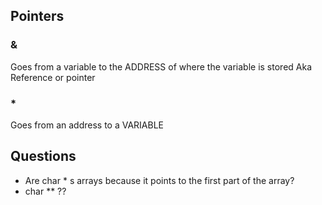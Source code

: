 ## Pointers
### &
Goes from a variable to the ADDRESS of where the variable is stored
Aka Reference or pointer

### *
Goes from an address to a VARIABLE


## Questions
* Are char * s arrays because it points to the first part of the array?
* char ** ??